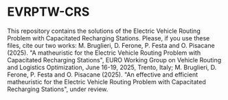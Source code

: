 # EVRPTW-CRS
This repository contains the solutions of the Electric Vehicle Routing Problem with Capacitated Recharging Stations.
Please, if you use these files, cite our two works:
M. Bruglieri, D. Ferone, P. Festa and O. Pisacane (2025). "A matheuristic for the Electric Vehicle Routing Problem with Capacitated Recharging Stations", EURO Working Group on Vehicle Routing and Logistics Optimization, June 16-19, 2025, Trento, Italy;
M. Bruglieri, D. Ferone, P. Festa and O. Pisacane (2025). "An effective and efficient matheuristic for the Electric Vehicle Routing Problem with Capacitated Recharging Stations", under review.
